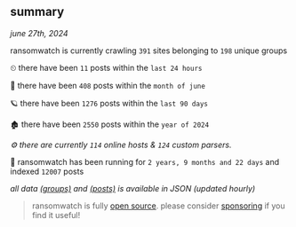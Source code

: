 
## summary
_june 27th, 2024_

ransomwatch is currently crawling `391` sites belonging to `198` unique groups

⏲ there have been `11` posts within the `last 24 hours`

🦈 there have been `408` posts within the `month of june`

🪐 there have been `1276` posts within the `last 90 days`

🏚 there have been `2550` posts within the `year of 2024`

_⚙️ there are currently `114` online hosts & `124` custom parsers._

🦕 ransomwatch has been running for `2 years, 9 months and 22 days` and indexed `12007` posts

_all data  [(groups)](http://ransomwhat.telemetry.ltd/groups) and [(posts)](http://ransomwhat.telemetry.ltd/posts) is available in JSON (updated hourly)_

> ransomwatch is fully [open source](https://github.com/joshhighet/ransomwatch#ransomwatch--). please consider [sponsoring](https://github.com/sponsors/joshhighet) if you find it useful!
